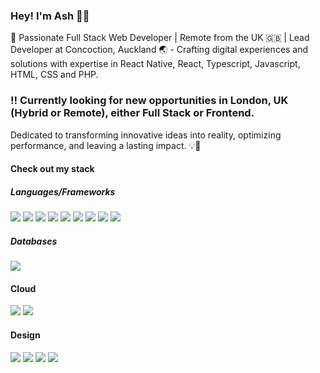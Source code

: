 ### Hey! I'm Ash 👋🏼

🚀 Passionate Full Stack Web Developer | Remote from the UK 🇬🇧 | Lead Developer at Concoction, Auckland 🌏 - Crafting digital experiences and solutions with expertise in React Native, React, Typescript, Javascript, HTML, CSS and PHP.

### ‼️ Currently looking for new opportunities in London, UK (Hybrid or Remote), either Full Stack or Frontend.

Dedicated to transforming innovative ideas into reality, optimizing performance, and leaving a lasting impact. 💡🚀

#### Check out my stack

##### Languages/Frameworks
<p float="left">
  <img src="https://img.shields.io/badge/JavaScript-323330?style=for-the-badge&logo=javascript&logoColor=F7DF1E" />
  <img src="https://img.shields.io/badge/TypeScript-007ACC?style=for-the-badge&logo=typescript&logoColor=white" />
  <img src="https://img.shields.io/badge/React-20232A?style=for-the-badge&logo=react&logoColor=61DAFB" />
  <img src="https://img.shields.io/badge/React_Native-20232A?style=for-the-badge&logo=react&logoColor=61DAFB" />
  <img src="https://img.shields.io/badge/next%20js-000000?style=for-the-badge&logo=nextdotjs&logoColor=white" />
  <img src="https://img.shields.io/badge/jQuery-0769AD?style=for-the-badge&logo=jquery&logoColor=white" />
  <img src="https://img.shields.io/badge/PHP-777BB4?style=for-the-badge&logo=php&logoColor=white" />
  <img src="https://img.shields.io/badge/Composer-885630?style=for-the-badge&logo=Composer&logoColor=white" />
  <img src="https://img.shields.io/badge/Gulp-CF4647?style=for-the-badge&logo=gulp&logoColor=white" />
</p>

##### Databases
<p float="left">
  <img src="https://img.shields.io/badge/MySQL-005C84?style=for-the-badge&logo=mysql&logoColor=white" />
</p>

#### Cloud
<p float="left">
  <img src="https://img.shields.io/badge/Amazon_AWS-FF9900?style=for-the-badge&logo=amazonaws&logoColor=white" />
  <img src="https://img.shields.io/badge/microsoft%20azure-0089D6?style=for-the-badge&logo=microsoft-azure&logoColor=white" />
</p>

#### Design
<p float="left">
  <img src="https://img.shields.io/badge/Adobe%20XD-470137?style=for-the-badge&logo=Adobe%20XD&logoColor=#FF61F6" />
  <img src="https://img.shields.io/badge/Figma-F24E1E?style=for-the-badge&logo=figma&logoColor=white" />
  <img src="https://img.shields.io/badge/Adobe%20Illustrator-FF9A00?style=for-the-badge&logo=adobe%20illustrator&logoColor=white" />
  <img src="https://img.shields.io/badge/Adobe%20Photoshop-31A8FF?style=for-the-badge&logo=Adobe%20Photoshop&logoColor=black" />
</p>

<!-- [![Anurag's GitHub stats](https://github-readme-stats-git-master-ashleys-projects-9cc16d51.vercel.app/api?username=ashleyfield&hide=stars,issues,prs&show=prs_merged&hide_rank=true&show_icons=true&theme=dark&include_all_commits=true)](https://github.com/anuraghazra/github-readme-stats)

[![Top Langs](https://github-readme-stats-git-master-ashleys-projects-9cc16d51.vercel.app/api/top-langs/?username=ashleyfield&langs_count=6&hide=css&theme=dark)](https://github.com/anuraghazra/github-readme-stats) -->
<!--
**AshleyField/AshleyField** is a ✨ _special_ ✨ repository because its `README.md` (this file) appears on your GitHub profile.

Here are some ideas to get you started:

- 🔭 I’m currently working on ...
- 🌱 I’m currently learning ...
- 👯 I’m looking to collaborate on ...
- 🤔 I’m looking for help with ...
- 💬 Ask me about ...
- 📫 How to reach me: ...
- 😄 Pronouns: ...
- ⚡ Fun fact: ...
-->
